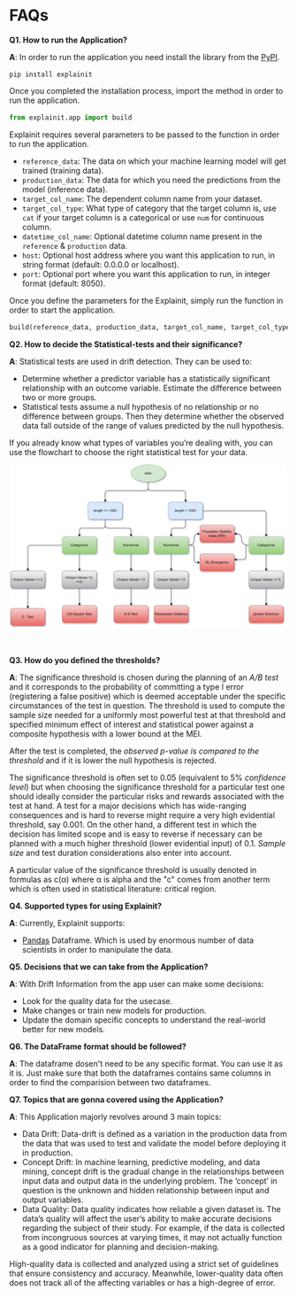 # FAQs

**Q1. How to run the Application?**

**A**: In order to run the application you need install the library from the [PyPI](https://pypi.org/project/explainit/).
```commandline
pip install explainit
```
Once you completed the installation process, import the method in order to run the application.
```python
from explainit.app import build
```
Explainit requires several parameters to be passed to the function in order to run the application.
 - `reference_data`: The data on which your machine learning model will get trained (training data).
 - `production_data`: The data for which you need the predictions from the model (inference data).
 - `target_col_name`: The dependent column name from your dataset.
 - `target_col_type`: What type of category that the target column is, use `cat` if your target column is a categorical or use `num` for continuous column.
 - `datetime_col_name`: Optional datetime column name present in the `reference` & `production` data.
 - `host`: Optional host address where you want this application to run, in string format (default: 0.0.0.0 or localhost).
 - `port`: Optional port where you want this application to run, in integer format (default: 8050).

Once you define the parameters for the Explainit, simply run the function in order to start the application.
```python
build(reference_data, production_data, target_col_name, target_col_type, datetime_col_name, host, port)
```

**Q2. How to decide the Statistical-tests and their significance?**

**A**: Statistical tests are used in drift detection. They can be used to:

 - Determine whether a predictor variable has a statistically significant relationship with an outcome variable. Estimate the difference between two or more groups.
 - Statistical tests assume a null hypothesis of no relationship or no difference between groups. Then they determine whether the observed data fall outside of the range of values predicted by the null hypothesis.

If you already know what types of variables you’re dealing with, you can use the flowchart to choose the right statistical test for your data.
<p align="center">
    <img src="./assets/statistical-tests.png" width="500" hight="5000">
</p>
<br />

**Q3. How do you defined the thresholds?**

**A**: The significance threshold is chosen during the planning of an *A/B test* and it corresponds to the probability of committing a type I error (registering a false positive) which is deemed acceptable under the specific circumstances of the test in question. The threshold is used to compute the sample size needed for a uniformly most powerful test at that threshold and specified minimum effect of interest and statistical power against a composite hypothesis with a lower bound at the MEI.

After the test is completed, the *observed p-value is compared to the threshold* and if it is lower the null hypothesis is rejected.

The significance threshold is often set to 0.05 (equivalent to 5% *confidence level*) but when choosing the significance threshold for a particular test one should ideally consider the particular risks and rewards associated with the test at hand. A test for a major decisions which has wide-ranging consequences and is hard to reverse might require a very high evidential threshold, say 0.001. On the other hand, a different test in which the decision has limited scope and is easy to reverse if necessary can be planned with a much higher threshold (lower evidential input) of 0.1. *Sample size* and test duration considerations also enter into account.

A particular value of the significance threshold is usually denoted in formulas as c(α) where α is alpha and the "c" comes from another term which is often used in statistical literature: critical region.

**Q4. Supported types for using Explainit?**

**A**: Currently, Explainit supports:
- [Pandas](https://pandas.pydata.org/) Dataframe. Which is used by enormous number of data scientists in order to manipulate the data.

**Q5. Decisions that we can take from the Application?**

**A**: With Drift Information from the app user can make some decisions:
 - Look for the quality data for the usecase.
 - Make changes or train new models for production.
 - Update the domain specific concepts to understand the real-world better for new models.

**Q6. The DataFrame format should be followed?**

**A**: The dataframe dosen't need to be any specific format. You can use it as it is. Just make sure that both the dataframes contains same columns in order to find the comparision between two dataframes.

**Q7. Topics that are gonna covered using the Application?**

**A**: This Application majorly revolves around 3 main topics:
 - Data Drift: Data-drift is defined as a variation in the production data from the data that was used to test and validate the model before deploying it in production.
 - Concept Drift: In machine learning, predictive modeling, and data mining, concept drift is the gradual change in the relationships between input data and output data in the underlying problem. The ‘concept’ in question is the unknown and hidden relationship between input and output variables.
 - Data Quality: Data quality indicates how reliable a given dataset is. The data’s quality will affect the user’s ability to make accurate decisions regarding the subject of their study. For example, if the data is collected from incongruous sources at varying times, it may not actually function as a good indicator for planning and decision-making.

High-quality data is collected and analyzed using a strict set of guidelines that ensure consistency and accuracy. Meanwhile, lower-quality data often does not track all of the affecting variables or has a high-degree of error.
